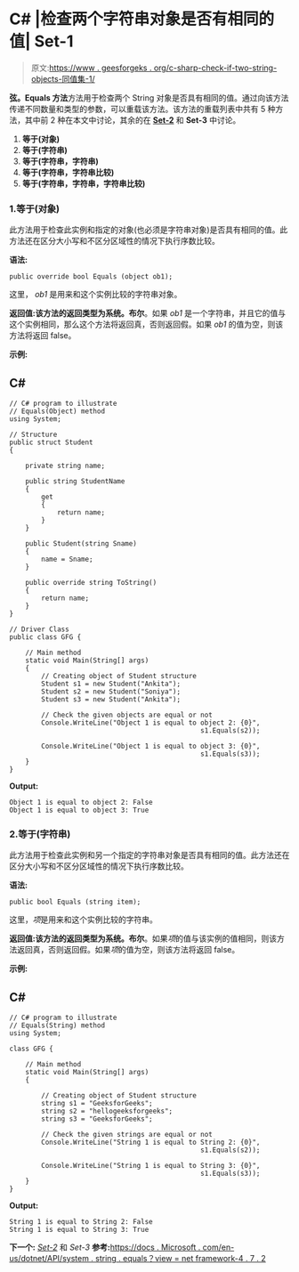 # C# |检查两个字符串对象是否有相同的值| Set-1

> 原文:[https://www . geesforgeks . org/c-sharp-check-if-two-string-objects-同值集-1/](https://www.geeksforgeeks.org/c-sharp-check-if-two-string-objects-have-the-same-value-set-1/)

**弦。Equals 方法**方法用于检查两个 String 对象是否具有相同的值。通过向该方法传递不同数量和类型的参数，可以重载该方法。该方法的重载列表中共有 5 种方法，其中前 2 种在本文中讨论，其余的在 [**Set-2**](https://www.geeksforgeeks.org/c-equalsstring-string-method/) 和 **Set-3** 中讨论。

1.  **等于(对象)**
2.  **等于(字符串)**
3.  **等于(字符串，字符串)**
4.  **等于(字符串，字符串比较)**
5.  **等于(字符串，字符串，字符串比较)**

### 1.等于(对象)

此方法用于检查此实例和指定的对象(也必须是字符串对象)是否具有相同的值。此方法还在区分大小写和不区分区域性的情况下执行序数比较。

**语法:**

```
public override bool Equals (object ob1);
```

这里， *ob1* 是用来和这个实例比较的字符串对象。

**返回值:**该方法的返回类型为**系统。布尔**。如果 *ob1* 是一个字符串，并且它的值与这个实例相同，那么这个方法将返回真，否则返回假。如果 *ob1* 的值为空，则该方法将返回 false。

**示例:**

## C#

```
// C# program to illustrate
// Equals(Object) method
using System;

// Structure
public struct Student
{

    private string name;

    public string StudentName
    {
        get
        {
            return name;
        }
    }

    public Student(string Sname)
    {
        name = Sname;
    }

    public override string ToString()
    {
        return name;
    }
}

// Driver Class
public class GFG {

    // Main method
    static void Main(String[] args)
    {
        // Creating object of Student structure
        Student s1 = new Student("Ankita");
        Student s2 = new Student("Soniya");
        Student s3 = new Student("Ankita");

        // Check the given objects are equal or not
        Console.WriteLine("Object 1 is equal to object 2: {0}",
                                                s1.Equals(s2));

        Console.WriteLine("Object 1 is equal to object 3: {0}",
                                                s1.Equals(s3));
    }
}
```

**Output:** 

```
Object 1 is equal to object 2: False
Object 1 is equal to object 3: True
```

### 2.等于(字符串)

此方法用于检查此实例和另一个指定的字符串对象是否具有相同的值。此方法还在区分大小写和不区分区域性的情况下执行序数比较。

**语法:**

```
public bool Equals (string item);
```

这里，*项*是用来和这个实例比较的字符串。

**返回值:**该方法的返回类型为**系统。布尔**。如果*项*的值与该实例的值相同，则该方法返回真，否则返回假。如果*项*的值为空，则该方法将返回 false。

**示例:**

## C#

```
// C# program to illustrate
// Equals(String) method
using System;

class GFG {

    // Main method
    static void Main(String[] args)
    {

        // Creating object of Student structure
        string s1 = "GeeksforGeeks";
        string s2 = "hellogeeksforgeeks";
        string s3 = "GeeksforGeeks";

        // Check the given strings are equal or not
        Console.WriteLine("String 1 is equal to String 2: {0}",
                                                s1.Equals(s2));

        Console.WriteLine("String 1 is equal to String 3: {0}",
                                                s1.Equals(s3));
    }
}
```

**Output:** 

```
String 1 is equal to String 2: False
String 1 is equal to String 3: True
```

**下一个:** [*Set-2*](https://www.geeksforgeeks.org/c-equalsstring-string-method/) 和 *Set-3*
**参考:**[https://docs . Microsoft . com/en-us/dotnet/API/system . string . equals？view = net framework-4 . 7 . 2](https://docs.microsoft.com/en-us/dotnet/api/system.string.equals?view=netframework-4.7.2)